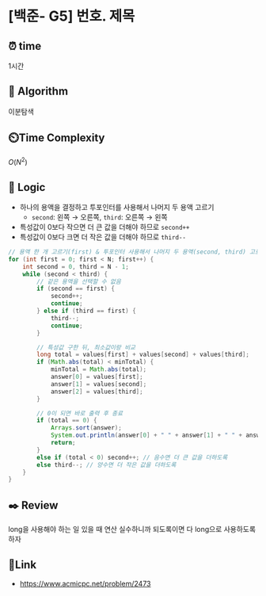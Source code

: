 # [백준- G5] 번호. 제목
 
## ⏰  **time**
1시간

## :pushpin: **Algorithm**
이분탐색

## ⏲️**Time Complexity**
$O(N^2)$

## :round_pushpin: **Logic**
- 하나의 용액을 결정하고 투포인터를 사용해서 나머지 두 용액 고르기
  - `second`: 왼쪽 → 오른쪽, `third`: 오른쪽 → 왼쪽
- 특성값이 0보다 작으면 더 큰 값을 더해야 하므로 `second++`
- 특성값이 0보다 크면 더 작은 값을 더해야 하므로 `third--`
```java
// 용액 한 개 고르기(first) & 투포인터 사용해서 나머지 두 용액(second, third) 고르기
for (int first = 0; first < N; first++) {
    int second = 0, third = N - 1;
    while (second < third) {
        // 같은 용액을 선택할 수 없음
        if (second == first) {
            second++;
            continue;
        } else if (third == first) {
            third--;
            continue;
        }

        // 특성값 구한 뒤, 최소값이랑 비교
        long total = values[first] + values[second] + values[third];
        if (Math.abs(total) < minTotal) {
            minTotal = Math.abs(total);
            answer[0] = values[first];
            answer[1] = values[second];
            answer[2] = values[third];
        }

        // 0이 되면 바로 출력 후 종료
        if (total == 0) {
            Arrays.sort(answer);
            System.out.println(answer[0] + " " + answer[1] + " " + answer[2]);
            return;
        }
        else if (total < 0) second++; // 음수면 더 큰 값을 더하도록
        else third--; // 양수면 더 작은 값을 더하도록
    }
}
```

## :black_nib: **Review**
long을 사용해야 하는 일 있을 때 연산 실수하니까 되도록이면 다 long으로 사용하도록 하자

## 📡**Link**
- https://www.acmicpc.net/problem/2473
